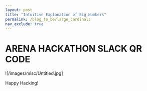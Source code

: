 ```yaml
---
layout: post
title: "Intuitive Explanation of Big Numbers"
permalink: /blog_to_be/large_cardinals
nav_exclude: true
---
```


# ARENA HACKATHON SLACK QR CODE

![/images/misc/Untitled.jpg]

Happy Hacking!